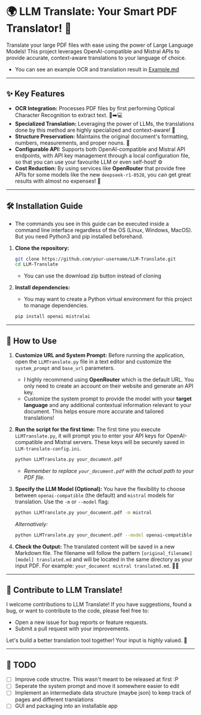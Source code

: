 # 🌍 LLM Translate: Your Smart PDF Translator! 🚀

Translate your large PDF files with ease using the power of Large Language Models! This project leverages OpenAI-compatible and Mistral APIs to provide accurate, context-aware translations to your language of choice.
* You can see an example OCR and translation result in [Example.md](https://github.com/smahdink/LLMTranslate/blob/main/Example.md)

---

## ✨ Key Features

* **OCR Integration:** Processes PDF files by first performing Optical Character Recognition to extract text. 📄➡️💻
* **Specialized Translation:** Leveraging the power of LLMs, the translations done by this method are highly specialized and context-aware! 🧠
* **Structure Preservation:** Maintains the original document's formatting, numbers, measurements, and proper nouns. 📏
* **Configurable API:** Supports both OpenAI-compatible and Mistral API endpoints, with API key management through a local configuration file, so that you can use your favourite LLM or even self-host! ⚙️
* **Cost Reduction:** By using services like **OpenRouter** that provide free APIs for some models like the new `deepseek-r1-0528`, you can get great results with almost no expenses! 🤑


---

## 🛠️ Installation Guide
  * The commands you see in this guide can be executed inside a command line interface regardless of the OS (Linux, Windows, MacOS). But you need Python3 and pip installed beforehand.

1.  **Clone the repository:**
    ```bash
    git clone https://github.com/your-username/LLM-Translate.git
    cd LLM-Translate
    ```
    * You can use the download zip button instead of cloning

2.  **Install dependencies:**
    * You may want to create a Python virtual environment for this project to manage dependencies.
    ```bash
    pip install openai mistralai
    ```

---

## 🚀 How to Use

1.  **Customize URL and System Prompt:**
    Before running the application, open the `LLMTranslate.py` file in a text editor and customize the `system_prompt` and `base_url` parameters.

    * I highly recommend using **OpenRouter** which is the default URL. You only need to create an account on their website and generate an API key.
    * Customize the system prompt to provide the model with your **target language** and any additional contextual information relevant to your document. This helps ensure more accurate and tailored translations!

2.  **Run the script for the first time:**
    The first time you execute `LLMTranslate.py`, it will prompt you to enter your API keys for OpenAI-compatible and Mistral servers. These keys will be securely saved in `LLM-translate-config.ini`.

    ```bash
    python LLMTranslate.py your_document.pdf
    ```

    * *Remember to replace `your_document.pdf` with the actual path to your PDF file.*

3.  **Specify the LLM Model (Optional):**
    You have the flexibility to choose between `openai-compatible` (the default) and `mistral` models for translation. Use the `-m` or `--model` flag:

    ```bash
    python LLMTranslate.py your_document.pdf -m mistral
    ```

    *Alternatively:*

    ```bash
    python LLMTranslate.py your_document.pdf --model openai-compatible
    ```

4.  **Check the Output:**
    The translated content will be saved in a new Markdown file. The filename will follow the pattern `[original_filename] [model] translated.md` and will be located in the same directory as your input PDF. For example: `your_document mistral translated.md`. 📄✨

---

## 🤝 Contribute to LLM Translate!

I welcome contributions to LLM Translate! If you have suggestions, found a bug, or want to contribute to the code, please feel free to:

* Open a new issue for bug reports or feature requests.
* Submit a pull request with your improvements.

Let's build a better translation tool together! Your input is highly valued. 🎉

---

## 📝 TODO

* [ ] Improve code structre. This wasn't meant to be released at first :P
* [ ] Seperate the system prompt and move it somewhere easier to edit
* [ ] Implement an intermediate data structure (maybe json) to keep track of pages and different translations
* [ ] GUI and packaging into an installable app
